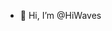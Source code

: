 - 👋 Hi, I’m @HiWaves


<!---
HiWaves/HiWaves is a ✨ special ✨ repository because its `README.md` (this file) appears on your GitHub profile.
You can click the Preview link to take a look at your changes.
--->
